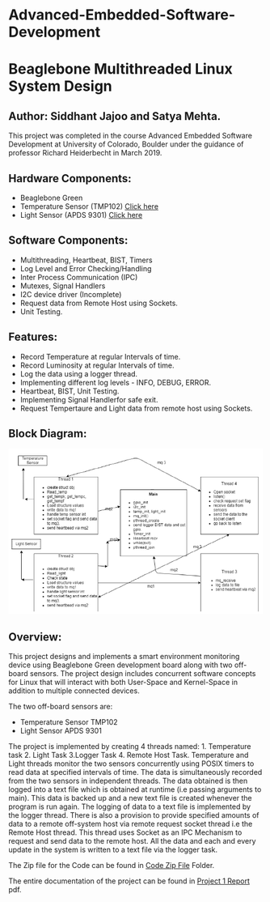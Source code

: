 # Advanced-Embedded-Software-Development

# Beaglebone Multithreaded Linux System Design

## Author: Siddhant Jajoo and Satya Mehta.

This project was completed in the course Advanced Embedded Software Development at University of Colorado, Boulder under the guidance of professor Richard Heiderbecht in March 2019.


## Hardware Components:
- Beaglebone Green
- Temperature Sensor (TMP102) [Click here](https://www.sparkfun.com/products/13314)
- Light Sensor (APDS 9301) [Click here](https://www.broadcom.com/products/optical-sensors/ambient-light-photo-sensors/apds-9301)

## Software Components:
- Multithreading, Heartbeat, BIST, Timers
- Log Level and Error Checking/Handling
- Inter Process Communication (IPC)
- Mutexes, Signal Handlers
- I2C device driver (Incomplete)
- Request data from Remote Host using Sockets.
- Unit Testing.

## Features:
- Record Temperature at regular Intervals of time.
- Record Luminosity at regular Intervals of time.
- Log the data using a logger thread.
- Implementing different log levels - INFO, DEBUG, ERROR.
- Heartbeat, BIST, Unit Testing.
- Implementing Signal Handlerfor safe exit.
- Request Tempertaure and Light data from remote host using Sockets.

## Block Diagram:
<img src="Images/block%20diagram.PNG">


## Overview:
This project designs and implements a smart environment monitoring device using Beaglebone Green development board along with two off-board sensors. The project design includes concurrent software concepts for Linux that will interact with both User-Space and Kernel-Space in addition to multiple connected devices.

The two off-board sensors are:
- Temperature Sensor TMP102
- Light Sensor APDS 9301

The project is implemented by creating 4 threads named: 1. Temperature task 2. Light Task 3.Logger Task 4. Remote Host Task. Temperature and Light threads monitor the two sensors concurrently using POSIX timers to read data at specified intervals of time. The data is simultaneously recorded from the two sensors in independent threads. The data obtained is then logged into a text file which is obtained at runtime (i.e passing arguments to main). This data is backed up and a new text file is created whenever the program is run again. The logging of data to a text file is implemented by the logger thread. There is also a provision to provide specified amounts of data to a remote off-system host via remote request socket thread i.e the Remote Host thread. This thread uses Socket as an IPC Mechanism to request and send data to the remote host. All the data and each and every update in the system is written to a text file via the logger task.

The Zip file for the Code can be found in [Code Zip File](https://github.com/jajoosiddhant/Advanced-Embedded-Software-Development-AESD/tree/master/Beaglebone%20Multithreaded%20Linux%20System%20Design%20(Project%201)/Code%20Zip%20File) Folder.

The entire documentation of the project can be found in [Project 1 Report](https://github.com/jajoosiddhant/Advanced-Embedded-Software-Development-AESD/blob/master/Beaglebone%20Multithreaded%20Linux%20System%20Design%20(Project%201)/Project%201%20Report.pdf) pdf.

